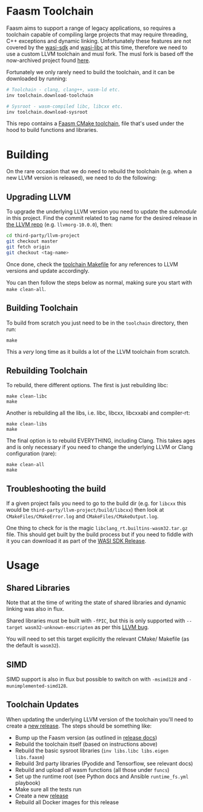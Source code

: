 # Faasm Toolchain

Faasm aims to support a range of legacy applications, so requires a toolchain
capable of compiling large projects that may require threading, C++ exceptions 
and dynamic linking. Unfortunately these features are not covered by the 
[wasi-sdk](https://github.com/WebAssembly/wasi-sdk) and 
[wasi-libc](https://github.com/WebAssembly/wasi-libc) at this time, therefore
we need to use a custom LLVM toolchain and musl fork. The musl fork is based
off the now-archived project found [here](https://github.com/jfbastien/musl). 

Fortunately we only rarely need to build the toolchain, and it can be downloaded
by running:

```bash
# Toolchain - clang, clang++, wasm-ld etc.
inv toolchain.download-toolchain

# Sysroot - wasm-compiled libc, libcxx etc.
inv toolchain.download-sysroot
```

This repo contains a [Faasm CMake toolchain](../toolchain/FaasmToolchain.cmake),
file that's used under the hood to build functions and libraries.

# Building

On the rare occasion that we do need to rebuild the toolchain (e.g. when a new 
LLVM version is released), we need to do the following:

## Upgrading LLVM

To upgrade the underlying LLVM version you need to update the _submodule_ in this 
project. Find the commit related to tag name for the desired release in 
[the LLVM repo](https://github.com/llvm/llvm-project/releases) (e.g. `llvmorg-10.0.0`), then:

```bash
cd third-party/llvm-project
git checkout master
git fetch origin
git checkout <tag-name>
```

Once done, check the [toolchain Makefile](../toolchain/Makefile) for any references to LLVM 
versions and update accordingly.

You can then follow the steps below as normal, making sure you start with `make clean-all`.

## Building Toolchain

To build from scratch you just need to be in the `toolchain` directory, then run:

```
make
```

This a _very_ long time as it builds a lot of the LLVM toolchain from scratch.

## Rebuilding Toolchain

To rebuild, there different options. The first is just rebuilding libc:

```
make clean-libc
make
```

Another is rebuilding all the libs, i.e. libc, libcxx, libcxxabi and compiler-rt:

```
make clean-libs
make
```

The final option is to rebuild EVERYTHING, including Clang. This takes ages and is only necessary if you need to change the underlying LLVM or Clang configuration (rare):

```
make clean-all
make
```

## Troubleshooting the build

If a given project fails you need to go to the build dir (e.g. for `libcxx` this would be `third-party/llvm-project/build/libcxx`) then look at `CMakeFiles/CMakeError.log` and `CMakeFiles/CMakeOutput.log`.

One thing to check for is the magic `libclang_rt.builtins-wasm32.tar.gz` file. This should get built by the build process but if you need to fiddle with it you can download it as part of the [WASI SDK Release](https://github.com/CraneStation/wasi-sdk/releases).

# Usage

## Shared Libraries

Note that at the time of writing the state of shared libraries and dynamic linking was also in flux. 

Shared libraries must be built with `-fPIC`, but this is only supported with `--target wasm32-unknown-emscripten` as per this [LLVM bug](https://bugs.llvm.org/show_bug.cgi?id=42714).

You will need to set this target explicitly the relevant CMake/ Makefile (as the default is `wasm32`).

## SIMD

SIMD support is also in flux but possible to switch on with `-msimd128` and `-munimplemented-simd128`.

## Toolchain Updates

When updating the underlying LLVM version of the toolchain you'll need to create a 
[new release](releases.md). The steps should be something like:

- Bump up the Faasm version (as outlined in [release docs](releases.md))
- Rebuild the toolchain itself (based on instructions above)
- Rebuild the basic sysroot libraries (`inv libs.libc libs.eigen libs.faasm`)
- Rebuild 3rd party libraries (Pyodide and Tensorflow, see relevant docs)
- Rebuild and upload _all_ wasm functions (all those under `funcs`)
- Set up the runtime root (see Python docs and Ansible `runtime_fs.yml` playbook)
- Make sure all the tests run
- Create a new [release](releases.md)
- Rebuild all Docker images for this release